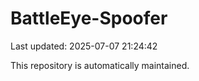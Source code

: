 # BattleEye-Spoofer

Last updated: 2025-07-07 21:24:42

This repository is automatically maintained.
